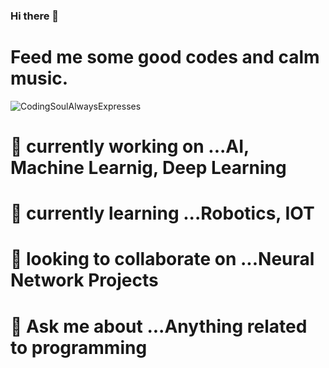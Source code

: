### Hi there 👋
# Feed me some good codes and calm music.
<!--
**Tekraj15/Tekraj15** is a ✨ _special_ ✨ repository because its `README.md` (this file) appears on your GitHub profile.

Here are some ideas to get you started:

- 🔭 I’m currently working on ...
- 🌱 I’m currently learning ...
- 👯 I’m looking to collaborate on ...
- 🤔 I’m looking for help with ...
- 💬 Ask me about ...
- 📫 How to reach me: ...
- 😄 Pronouns: ...
- ⚡ Fun fact: ...
-->
![CodingSoulAlwaysExpresses](https://user-images.githubusercontent.com/38464224/87760321-31a1eb00-c82d-11ea-8523-0e0ff0dc07d4.jpg)

# 🔭 currently working on ...AI, Machine Learnig, Deep Learning
# 🌱 currently learning ...Robotics, IOT
# 👯 looking to collaborate on ...Neural Network Projects
# 💬 Ask me about ...Anything related to programming

